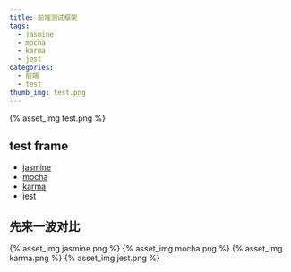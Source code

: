 ```yaml
---
title: 前端测试框架
tags: 
  - jasmine
  - mocha
  - karma
  - jest
categories:
  - 前端
  - test
thumb_img: test.png
---
```


{% asset_img test.png %}

## test frame
- [jasmine](https://github.com/jasmine/jasmine)
- [mocha](https://mochajs.org/)
- [karma](https://karma-runner.github.io/2.0/index.html)
- [jest](https://facebook.github.io/jest/docs/en/getting-started.html)

## 先来一波对比
{% asset_img jasmine.png %}
{% asset_img mocha.png %}
{% asset_img karma.png %}
{% asset_img jest.png %}